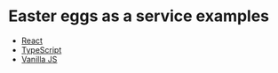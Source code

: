 # Easter eggs as a service examples

- [React](./react.jsx)
- [TypeScript](./typescript.tsx)
- [Vanilla JS](./vanilla_js.html)
